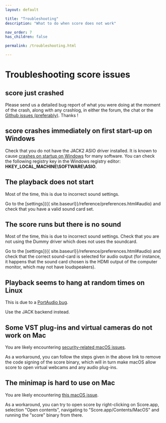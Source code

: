 ```yaml
---
layout: default

title: "Troubleshooting"
description: "What to do when score does not work"

nav_order: 7
has_children: false

permalink: /troubleshooting.html

---
```


# Troubleshooting score issues

## score just crashed
Please send us a detailed bug report of what you were doing at the moment of the crash,
along with any crashlog, in either the forum, the chat or the <a href="https://github.com/ossia/score/issues">Github issues (preferably)</a>.
Thanks !

## score crashes immediately on first start-up on Windows
Check that you do not have the JACK2 ASIO driver installed. It is known to cause <a href="https://github.com/jackaudio/jack2/issues/275">crashes on startup on Windows</a> for many software. You can check the following registry key in the Windows registry editor: <b>HKEY_LOCAL_MACHINE\SOFTWARE\ASIO</b>.


## The playback does not start
Most of the time, this is due to incorrect sound settings.

Go to the [settings]({{ site.baseurl}}/reference/preferences.html#audio) and check that you have a valid sound card set.

## The score runs but there is no sound
Most of the time, this is due to incorrect sound settings. Check that you are not using the Dummy driver which does not uses the soundcard.

Go to the [settings]({{ site.baseurl}}/reference/preferences.html#audio) and check that the correct sound-card is selected for audio output (for instance, it happens that the sound card chosen is the HDMI output of the computer monitor, which may not have loudspeakers).

## Playback seems to hang at random times on Linux
This is due to a <a href="https://portaudio.music.columbia.narkive.com/3V9hsUak/pa-linux-alsa-c-3636-assertion-failed-with-hack-fix">PortAudio bug</a>.

Use the JACK backend instead.

## Some VST plug-ins and virtual cameras do not work on Mac
You are likely encountering <a href="https://stackoverflow.com/questions/61114738/are-macos-virtual-webcams-inherently-incompatible-with-10-14s-hardened-runtime">security-related macOS issues</a>. 

As a workaround, you can follow the steps given in the above link to remove the code signing of the score binary, which will in turn make macOS allow score to open virtual webcams and any audio plug-ins.


## The minimap is hard to use on Mac
You are likely encountering <a href="https://stackoverflow.com/questions/61843481/macos-simulated-mouse-event-only-works-when-launching-binary-not-application-b">this macOS issue</a>.

As a workaround, you can try to open score by right-clicking on Score.app, selection "Open contents", navigating to "Score.app/Contents/MacOS" and running the "score" binary from there.

